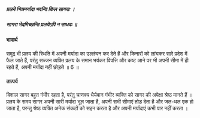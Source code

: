 ##### प्रलये भिन्नमर्यादा भवन्ति किल सागराः ।
##### सागरा भेदमिच्छन्ति प्रलयेऽपि न साधवः ॥

#### भावार्थ

समुद्र भी प्रलय की स्थिति में अपनी मर्यादा का उल्लंघन कर देते हैं और किनारों को लांघकर सारे प्रदेश में फैल जाते हैं, परंतु सज्जन व्यक्ति प्रलय के समान भयंकर विपत्ति और कष्ट आने पर भी अपनी सीमा में ही रहते हैं, अपनी मर्यादा नहीं छोड़ते ॥ 6 ॥

#### तात्पर्य

विशाल सागर बहुत गंभीर रहता है, परंतु चाणक्य धैर्यवान गंभीर व्यक्ति को सागर की अपेक्षा श्रेष्ठ मानते हैं । प्रलय के समय सागर अपनी सारी मर्यादा भूल जाता है, अपनी सभी सीमाएं तोड़ देता है और जल-थल एक हो जाता है, परन्तु श्रेष्ठ व्यक्ति अनेक संकटों को सहन करता है और अपनी मर्यादाएं कभी पार नहीं करता ।